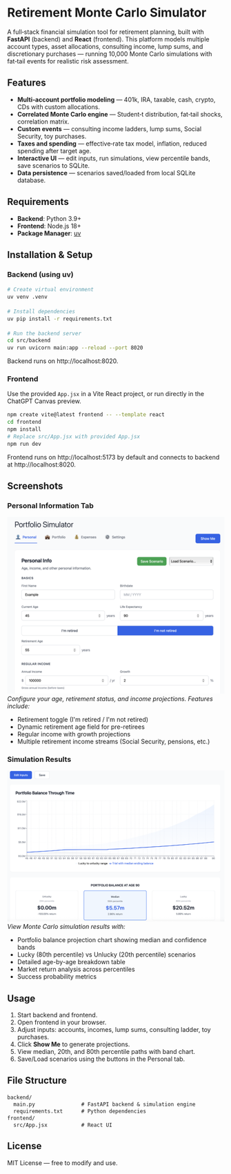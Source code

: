 # Retirement Monte Carlo Simulator

A full‑stack financial simulation tool for retirement planning, built with **FastAPI** (backend) and **React** (frontend). This platform models multiple account types, asset allocations, consulting income, lump sums, and discretionary purchases — running 10,000 Monte Carlo simulations with fat‑tail events for realistic risk assessment.

## Features
- **Multi‑account portfolio modeling** — 401k, IRA, taxable, cash, crypto, CDs with custom allocations.
- **Correlated Monte Carlo engine** — Student‑t distribution, fat‑tail shocks, correlation matrix.
- **Custom events** — consulting income ladders, lump sums, Social Security, toy purchases.
- **Taxes and spending** — effective‑rate tax model, inflation, reduced spending after target age.
- **Interactive UI** — edit inputs, run simulations, view percentile bands, save scenarios to SQLite.
- **Data persistence** — scenarios saved/loaded from local SQLite database.

## Requirements
- **Backend**: Python 3.9+
- **Frontend**: Node.js 18+
- **Package Manager**: [uv](https://github.com/astral-sh/uv)

## Installation & Setup
### Backend (using uv)
```bash
# Create virtual environment
uv venv .venv

# Install dependencies
uv pip install -r requirements.txt

# Run the backend server
cd src/backend
uv run uvicorn main:app --reload --port 8020
```
Backend runs on http://localhost:8020.

### Frontend
Use the provided `App.jsx` in a Vite React project, or run directly in the ChatGPT Canvas preview.
```bash
npm create vite@latest frontend -- --template react
cd frontend
npm install
# Replace src/App.jsx with provided App.jsx
npm run dev
```
Frontend runs on http://localhost:5173 by default and connects to backend at http://localhost:8020.

## Screenshots

### Personal Information Tab
![Personal Info Tab](screenshots/personal-tab.png)
*Configure your age, retirement status, and income projections. Features include:*
- Retirement toggle (I'm retired / I'm not retired)
- Dynamic retirement age field for pre-retirees
- Regular income with growth projections
- Multiple retirement income streams (Social Security, pensions, etc.)

### Simulation Results
![Simulation Results](screenshots/results-view.png)
*View Monte Carlo simulation results with:*
- Portfolio balance projection chart showing median and confidence bands
- Lucky (80th percentile) vs Unlucky (20th percentile) scenarios
- Detailed age-by-age breakdown table
- Market return analysis across percentiles
- Success probability metrics

## Usage
1. Start backend and frontend.
2. Open frontend in your browser.
3. Adjust inputs: accounts, incomes, lump sums, consulting ladder, toy purchases.
4. Click **Show Me** to generate projections.
5. View median, 20th, and 80th percentile paths with band chart.
6. Save/Load scenarios using the buttons in the Personal tab.

## File Structure
```
backend/
  main.py               # FastAPI backend & simulation engine
  requirements.txt      # Python dependencies
frontend/
  src/App.jsx           # React UI
```

## License
MIT License — free to modify and use.


